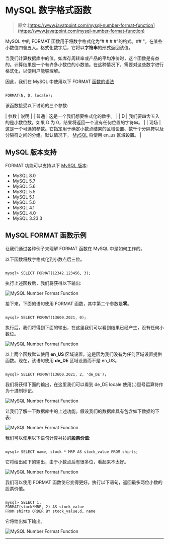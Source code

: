 # MySQL 数字格式函数

> 原文:[https://www.javatpoint.com/mysql-number-format-function](https://www.javatpoint.com/mysql-number-format-function)

MySQL 中的 FORMAT 函数用于将数字格式化为“# # # #”的格式。## "，在某些小数位四舍五入。格式化数字后，它将以**字符串**的形式返回该值。

当我们计算数据库中的值，如库存周转率或产品的平均净价时，这个函数是有益的。计算结果是一个有许多小数位的小数值。在这种情况下，需要对这些数字进行格式化，以便用户能够理解。

因此，我们在 MySQL 中使用以下 FORMAT [函数的语法](https://www.javatpoint.com/mysql-functions)

```

FORMAT(N, D, locale);

```

该函数接受以下讨论的三个参数:

| 参数 | 说明 |
| 普通 | 这是一个我们想要格式化的数字。 |
| D | 我们要四舍五入的是小数位数。如果 D 为 0，结果将返回一个没有任何位置的字符串。 |
| 现场 | 这是一个可选的参数。它指定用于确定小数点结果的区域设置、数千个分隔符以及分隔符之间的分组。默认情况下， [MySQL](https://www.javatpoint.com/mysql-tutorial) 将使用 en_us 区域设置。 |

## MySQL 版本支持

FORMAT 功能可以支持以下 [MySQL 版本](https://www.javatpoint.com/mysql-versions):

*   MySQL 8.0
*   MySQL 5.7
*   MySQL 5.6
*   MySQL 5.5
*   MySQL 5.1
*   MySQL 5.0
*   MySQL 4.1
*   MySQL 4.0
*   MySQL 3.23.3

## MySQL FORMAT 函数示例

让我们通过各种例子来理解 FORMAT 函数在 MySQL 中是如何工作的。

以下函数将数字格式化到小数点后三位。

```

mysql> SELECT FORMAT(12342.123456, 3);

```

执行上述函数后，我们将获得以下输出:

![MySQL Number Format Function](../Images/8c998368ef22dcf0b7dd47af9503c5e7.png)

接下来，下面的语句使用 FORMAT 函数，其中第二个参数是**零**。

```

mysql> SELECT FORMAT(13600.2021, 0);

```

执行后，我们将得到下面的输出，在这里我们可以看到结果已经产生，没有任何小数位。

![MySQL Number Format Function](../Images/410f4128285a8ef4ac639092ed1c5ba8.png)

以上两个函数默认使用 **en_US** 区域设置。这是因为我们没有为任何区域设置提供函数。现在，该语句使用 **de_DE** 区域设置而不是 en_US。

```

mysql> SELECT FORMAT(13600.2021, 2, 'de_DE');

```

我们将获得下面的输出，在这里我们可以看到 de_DE locale 使用(，)逗号运算符作为十进制标记。

![MySQL Number Format Function](../Images/ebde66ec124ded1fb270809b1a776e38.png)

让我们了解一下数据库中的上述功能。假设我们的数据库具有包含如下数据的下表:

![MySQL Number Format Function](../Images/55b55ecb5078c78c67c822368b7903bb.png)

我们可以使用以下语句计算衬衫的**股票价值**:

```

mysql> SELECT name, stock * MRP AS stock_value FROM shirts;

```

它将给出如下的输出，由于小数点后有很多位，看起来不太好。

![MySQL Number Format Function](../Images/9fe1722ee20626740e9998f8b823db63.png)

我们可以使用 FORMAT 函数使它变得更好。执行以下语句，返回最多两位小数的股票价值。

```

mysql> SELECT i, 
FORMAT(stock*MRP, 2) AS stock_value 
FROM shirts ORDER BY stock_value;d, name

```

它将给出如下输出。

![MySQL Number Format Function](../Images/ee5fd3c7f72544e3ad81d7afc0ee40ce.png)

* * *